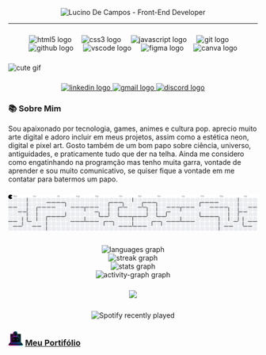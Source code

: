 
<p align="center">
  <img src="https://capsule-render.vercel.app/api?type=speech&height=200&color=&color=0&text=ALUCINADO&textBg=false&section=header&fontColor=ff1493&animation=twinkling&stroke=ff1493&desc=Front-End%20Developer%20|%20HTML%20|%20CSS%20|%20JavaScript%20|%20Git&descAlignY=70&descSize=20&fontAlignY=30&strokeWidth=2" alt="Lucino De Campos - Front-End Developer" />
</p>

---

###

<div align="center">
  <img src="https://cdn.jsdelivr.net/gh/devicons/devicon/icons/html5/html5-original.svg" height="40" alt="html5 logo"  />
  <img width="12" />
  <img src="https://cdn.jsdelivr.net/gh/devicons/devicon/icons/css3/css3-original.svg" height="40" alt="css3 logo"  />
  <img width="12" />
  <img src="https://cdn.jsdelivr.net/gh/devicons/devicon/icons/javascript/javascript-original.svg" height="40" alt="javascript logo"  />
  <img width="12" />
  <img src="https://cdn.jsdelivr.net/gh/devicons/devicon/icons/git/git-original.svg" height="40" alt="git logo"  />
  <img width="12" />
  <img src="https://cdn.jsdelivr.net/gh/devicons/devicon/icons/github/github-original.svg" height="40" alt="github logo"  />
  <img width="12" />
  <img src="https://cdn.jsdelivr.net/gh/devicons/devicon/icons/vscode/vscode-original.svg" height="40" alt="vscode logo"  />
  <img width="12" />
  <img src="https://cdn.jsdelivr.net/gh/devicons/devicon/icons/figma/figma-original.svg" height="40" alt="figma logo"  />
  <img width="12" />
  <img src="https://cdn.jsdelivr.net/gh/devicons/devicon/icons/canva/canva-original.svg" height="40" alt="canva logo"  />
</div>

###

![cute gif](/img/emily-in-the-cyberpunk-city_800.gif)

###

<div align="center">
  <a href="https://www.linkedin.com/in/lucino-de-campos/" target="_blank">
    <img src="https://raw.githubusercontent.com/maurodesouza/profile-readme-generator/master/src/assets/icons/social/linkedin/default.svg" width="91" height="40" alt="linkedin logo"  />
  </a>
  <a href="lucinogabriel1510@gmail.com" target="_blank">
    <img src="https://raw.githubusercontent.com/maurodesouza/profile-readme-generator/master/src/assets/icons/social/gmail/default.svg" width="91" height="40" alt="gmail logo"  />
  </a>
  <a href="528043710487855115" target="_blank">
    <img src="https://raw.githubusercontent.com/maurodesouza/profile-readme-generator/master/src/assets/icons/social/discord/default.svg" width="91" height="40" alt="discord logo"  />
  </a>
</div>


### 📚 Sobre Mim
Sou apaixonado por tecnologia, games, animes e cultura pop. aprecio muito arte digital e adoro incluir em meus projetos, assim
como a estética neon, digital e pixel art. Gosto também de um bom papo sobre ciência, universo, antiguidades, e praticamente tudo que der na telha. Ainda me considero como engatinhando na programção mas tenho muita garra, vontade de aprender e sou muito comunicativo, se quiser fique a vontade em me contatar para batermos um papo.

###

<!-- <img src="https://pacman.abozanona.me?username=Alucinado-dev" /> -->
<picture>
  <source media="(prefers-color-scheme: dark)" srcset="https://raw.githubusercontent.com/Alucinado-dev/Alucinado-dev/output/pacman-contribution-graph-dark.svg">
  <source media="(prefers-color-scheme: light)" srcset="https://raw.githubusercontent.com/Alucinado-dev/Alucinado-dev/output/pacman-contribution-graph.svg">
  <img alt="pacman contribution graph" src="https://raw.githubusercontent.com/Alucinado-dev/Alucinado-dev/output/pacman-contribution-graph.svg">
</picture>

###

<div align="center">
  <img src="https://github-readme-stats.vercel.app/api/top-langs?username=Alucinado-dev&locale=en&hide_title=false&layout=compact&card_width=320&langs_count=5&theme=neon&hide_border=false&order=2" height="150" alt="languages graph" /> <br>
  <img src="https://streak-stats.demolab.com?user=Alucinado-dev&locale=en&mode=daily&theme=neon&hide_border=false&border_radius=5&order=3" height="150" alt="streak graph" /> <br>
  <img src="https://github-readme-stats.vercel.app/api?username=Alucinado-dev&hide_title=false&hide_rank=false&show_icons=true&include_all_commits=true&count_private=true&disable_animations=false&theme=neon&locale=en&hide_border=false&order=1" height="150" alt="stats graph" /> <br>
  <img src="https://github-readme-activity-graph.vercel.app/graph?username=Alucinado-dev&radius=16&theme=react&area=true&order=5" height="300" alt="activity-graph graph"  />
</div>

###

<div align="center">
  <img src="https://profile-counter.glitch.me/Alucinado-dev/count.svg?"  />
</div>


###

<div align="center">
  <img src="https://spotify-recently-played-readme.vercel.app/api?user=22gchqnsczvfhgqtbv7igvx3y&count={8}" alt="Spotify recently played"  />
</div>


###  <img width='30px' height='30px' src='/img/ALucin4do-logo.png'> [Meu Portifólio](https://alucinado-dev.vercel.app)











